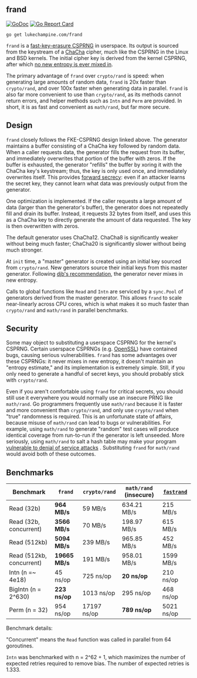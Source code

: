 frand
-----

[![GoDoc](https://godoc.org/lukechampine.com/frand?status.svg)](https://godoc.org/lukechampine.com/frand)
[![Go Report Card](http://goreportcard.com/badge/lukechampine.com/frand)](https://goreportcard.com/report/lukechampine.com/frand)

```
go get lukechampine.com/frand
```

`frand` is a [fast-key-erasure
CSPRNG](https://blog.cr.yp.to/20170723-random.html) in userspace. Its output is
sourced from the keystream of a [ChaCha](https://en.wikipedia.org/wiki/Salsa20#ChaCha_variant)
cipher, much like the CSPRNG in the Linux and BSD kernels. The initial cipher key is
derived from the kernel CSPRNG, after
which [no new entropy is ever mixed in](https://blog.cr.yp.to/20140205-entropy.html).

The primary advantage of `frand` over `crypto/rand` is speed: when generating
large amounts of random data, `frand` is 20x faster than `crypto/rand`, and over
100x faster when generating data in parallel. `frand` is also far more
convenient to use than `crypto/rand`, as its methods cannot return errors, and
helper methods such as `Intn` and `Perm` are provided. In short, it is as fast
and convenient as `math/rand`, but far more secure.

## Design

`frand` closely follows the FKE-CSPRNG design linked above. The generator
maintains a buffer consisting of a ChaCha key followed by random data. When a
caller requests data, the generator fills the request from its buffer, and
immediately overwrites that portion of the buffer with zeros. If the buffer is
exhausted, the generator "refills" the buffer by xoring it with the ChaCha key's
keystream; thus, the key is only used once, and immediately overwrites itself.
This provides [forward secrecy](https://en.wikipedia.org/wiki/Forward_secrecy):
even if an attacker learns the secret key, they cannot learn what data was
previously output from the generator.

One optimization is implemented. If the caller requests a large amount of data
(larger than the generator's buffer), the generator does not repeatedly fill and
drain its buffer. Instead, it requests 32 bytes from itself, and uses this as a
ChaCha key to directly generate the amount of data requested. The key is then
overwritten with zeros.

The default generator uses ChaCha12. ChaCha8 is significantly weaker without
being much faster; ChaCha20 is significantly slower without being much stronger.

At `init` time, a "master" generator is created using an initial key sourced
from `crypto/rand`. New generators source their initial keys from this master
generator. Following [djb's recommendation](https://blog.cr.yp.to/20140205-entropy.html),
the generator never mixes in new entropy.

Calls to global functions like `Read` and `Intn` are serviced by a `sync.Pool`
of generators derived from the master generator. This allows `frand` to scale
near-linearly across CPU cores, which is what makes it so much faster than
`crypto/rand` and `math/rand` in parallel benchmarks.

## Security

Some may object to substituting a userspace CSPRNG for the kernel's
CSPRNG. Certain userspace CSPRNGs (e.g. [OpenSSL](https://research.swtch.com/openssl))
have contained bugs, causing serious vulnerabilities. `frand` has some
advantages over these CSPRNGs: it never mixes in new entropy, it doesn't
maintain an "entropy estimate," and its implementation is extremely simple.
Still, if you only need to generate a handful of secret keys, you should
probably stick with `crypto/rand`.

Even if you aren't comfortable using `frand` for critical secrets, you should
still use it everywhere you would normally use an insecure PRNG like
`math/rand`. Go programmers frequently use `math/rand` because it is faster and
more convenient than `crypto/rand`, and only use `crypto/rand` when "true"
randomness is required. This is an unfortunate state of affairs, because misuse
of `math/rand` can lead to bugs or vulnerabilities. For example, using
`math/rand` to generate "random" test cases will produce identical coverage from
run-to-run if the generator is left unseeded. More seriously, using `math/rand`
to salt a hash table may make your
program [vulnerable to denial of service attacks](https://stackoverflow.com/questions/52184366/why-does-hashmap-need-a-cryptographically-secure-hashing-function)
.
Substituting `frand` for `math/rand` would avoid both of these outcomes.

## Benchmarks

| Benchmark                | `frand`        |`crypto/rand`  | `math/rand` (insecure) | [`fastrand`](https://gitlab.com/NebulousLabs/fastrand) |
|--------------------------|----------------|---------------|------------------------|------------|
| Read (32b)               | **964 MB/s**   | 59 MB/s       | 634.21 MB/s            | 215 MB/s   |
| Read (32b, concurrent)   | **3566 MB/s**  | 70 MB/s       | 198.97 MB/s            | 615 MB/s   |
| Read (512kb)             | **5094 MB/s**  | 239 MB/s      | 965.85 MB/s            | 452 MB/s   |
| Read (512kb, concurrent) | **19665 MB/s** | 191 MB/s      | 958.01 MB/s            | 1599 MB/s  |
| Intn (n =~ 4e18)         | 45 ns/op       | 725 ns/op     | **20 ns/op**           | 210 ns/op  |
| BigIntn (n = 2^630)      | **223 ns/op**  | 1013 ns/op    | 295 ns/op              | 468 ns/op  |
| Perm (n = 32)            | 954 ns/op      | 17197 ns/op   | **789 ns/op**          | 5021 ns/op |

Benchmark details:

"Concurrent" means the `Read` function was called in parallel from 64 goroutines.

`Intn` was benchmarked with n = 2^62 + 1, which maximizes the number of expected
retries required to remove bias. The number of expected retries is 1.333.
